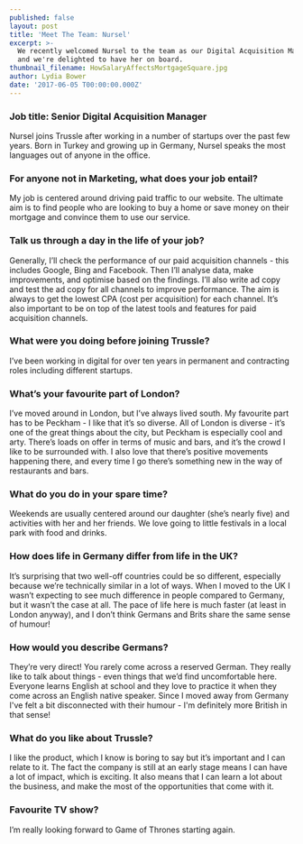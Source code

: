 ```yaml
---
published: false
layout: post
title: 'Meet The Team: Nursel'
excerpt: >-
  We recently welcomed Nursel to the team as our Digital Acquisition Manager,
  and we're delighted to have her on board.  
thumbnail_filename: HowSalaryAffectsMortgageSquare.jpg
author: Lydia Bower
date: '2017-06-05 T00:00:00.000Z'
---
```

### Job title: Senior Digital Acquisition Manager

Nursel joins Trussle after working in a number of startups over the past few years. Born in Turkey and growing up in Germany, Nursel speaks the most languages out of anyone in the office. 

### For anyone not in Marketing, what does your job entail?
My job is centered around driving paid traffic to our website. The ultimate aim is to find people who are looking to buy a home or save money on their mortgage and convince them to use our service.  

### Talk us through a day in the life of your job?
Generally, I’ll check the performance of our paid acquisition channels - this includes Google, Bing and Facebook. Then I’ll analyse data, make improvements, and optimise based on the findings. I’ll also write ad copy and test the ad copy for all channels to improve performance. The aim is always to get the lowest CPA (cost per acquisition) for each channel. It’s also important to be on top of the latest tools and features for paid acquisition channels. 

### What were you doing before joining Trussle?
I’ve been working in digital for over ten years in permanent and contracting roles including different startups. 

### What’s your favourite part of London?
I’ve moved around in London, but I’ve always lived south. My favourite part has to be Peckham - I like that it’s so diverse. All of London is diverse - it’s one of the great things about the city, but Peckham is especially cool and arty. There’s loads on offer in terms of music and bars, and it’s the crowd I like to be surrounded with. I also love that there’s positive movements happening there, and every time I go there’s something new in the way of restaurants and bars. 

### What do you do in your spare time?
Weekends are usually centered around our daughter (she’s nearly five) and activities with her and her friends. We love going to little festivals in a local park with food and drinks.

### How does life in Germany differ from life in the UK?
It’s surprising that two well-off countries could be so different, especially because we’re technically similar in a lot of ways. When I moved to the UK I wasn’t expecting to see much difference in people compared to Germany, but it wasn’t the case at all. The pace of life here is much faster (at least in London anyway), and I don’t think Germans and Brits share the same sense of humour!

### How would you describe Germans?
They’re very direct! You rarely come across a reserved German. They really like to talk about things - even things that we’d find uncomfortable here. Everyone learns English at school and they love to practice it when they come across an English native speaker. Since I moved away from Germany I've felt a bit disconnected with their humour - I'm definitely more British in that sense!

### What do you like about Trussle?
I like the product, which I know is boring to say but it’s important and I can relate to it. The fact the company is still at an early stage means I can have a lot of impact, which is exciting. It also means that I can learn a lot about the business, and make the most of the opportunities that come with it. 

### Favourite TV show?
I’m really looking forward to Game of Thrones starting again. 












